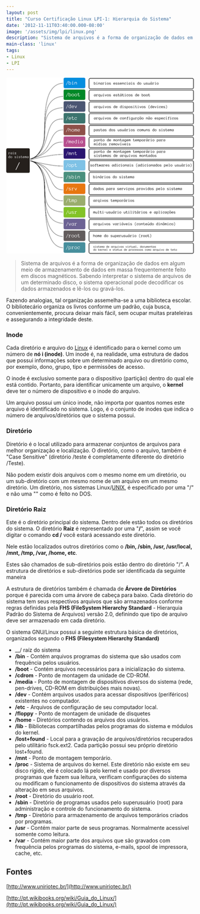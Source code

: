 ```yaml
---
layout: post
title: "Curso Certificação Linux LPI-1: Hierarquia do Sistema"
date: '2012-11-11T03:40:00.000-08:00'
image: '/assets/img/lpi/linux.png'
description: "Sistema de arquivos é a forma de organização de dados em algum meio de armazenamento de dados em massa frequentemente feito em discos magnéticos."
main-class: 'linux'
tags:
- Linux
- LPI
---
```


![Blog Linux](/assets/img/lpi/linux.png "Blog Linux")

> Sistema de arquivos é a forma de organização de dados em algum meio de armazenamento de dados em massa frequentemente feito em discos magnéticos. Sabendo interpretar o sistema de arquivos de um determinado disco, o sistema operacional pode decodificar os dados armazenados e lê-los ou gravá-los.

Fazendo analogias, tal organização assemelha-se a uma biblioteca escolar. O bibliotecário organiza os livros conforme um padrão, cuja busca, convenientemente, procura deixar mais fácil, sem ocupar muitas prateleiras e assegurando a integridade deste.

### Inode
Cada diretório e arquivo do [Linux](http://www.terminalroot.com.br/tags#linux) é identificado para o kernel como um número de __nó i (inode)__. Um inode é, na realidade, uma estrutura de dados que possui informações sobre um determinado arquivo ou diretório como, por exemplo, dono, grupo, tipo e permissões de acesso.

O inode é exclusivo somente para o dispositivo (partição) dentro do qual ele está contido. Portanto, para identificar unicamente um arquivo, o __kernel__ deve ter o número de dispositivo e o inode do arquivo.

Um arquivo possui um único inode, não importa por quantos nomes este arquivo é identificado no sistema. Logo, é o conjunto de inodes que indica o número de arquivos/diretórios que o sistema possui.

### Diretório

Diretório é o local utilizado para armazenar conjuntos de arquivos para melhor organização e localização. O diretório, como o arquivo, também é "Case Sensitive" (diretório /teste é completamente diferente do diretório /Teste).

Não podem existir dois arquivos com o mesmo nome em um diretório, ou um sub-diretório com um mesmo nome de um arquivo em um mesmo diretório.
Um diretório, nos sistemas Linux/[UNIX](https://cse.google.com.br/cse/publicurl?cx=004473188612396442360:qs2ekmnkweq&q=unix), é especificado por uma "/" e não uma "\" como é feito no DOS.

### Diretório Raiz

Este é o diretório principal do sistema. Dentro dele estão todos os diretórios do sistema. O diretório __Raiz__ é representado por uma "__/__", assim se você digitar o comando __cd /__ você estará acessando este diretório.

Nele estão localizados outros diretórios como o __/bin, /sbin, /usr, /usr/local, /mnt, /tmp, /var, /home, etc__. 

Estes são chamados de sub-diretórios pois estão dentro do diretório "/". A estrutura de diretórios e sub-diretórios pode ser identificada da seguinte maneira

A estrutura de diretórios também é chamada de __Árvore de Diretórios__ porque é parecida com uma árvore de cabeça para baixo. Cada diretório do sistema tem seus respectivos arquivos que são armazenados conforme regras definidas pela __FHS (FileSystem Hierarchy Standard__ - Hierarquia Padrão do Sistema de Arquivos) versão 2.0, definindo que tipo de arquivo deve ser armazenado em cada diretório.

O sistema GNU/Linux possui a seguinte estrutura básica de diretórios, organizados segundo o __FHS (Filesystem Hierarchy Standard)__

+ __/ raíz do sistema
+ __/bin__ - Contém arquivos programas do sistema que são usados com frequência pelos usuários.
+ __/boot__ - Contém arquivos necessários para a inicialização do sistema.
+ __/cdrom__ - Ponto de montagem da unidade de CD-ROM.
+ __/media__ - Ponto de montagem de dispositivos diversos do sistema (rede, pen-drives, CD-ROM em distribuições mais novas).
+ __/dev__ - Contém arquivos usados para acessar dispositivos (periféricos) existentes no computador.
+ __/etc__ - Arquivos de configuração de seu computador local.
+ __/floppy__ - Ponto de montagem de unidade de disquetes
+ __/home__ - Diretórios contendo os arquivos dos usuários.
+ __/lib__ - Bibliotecas compartilhadas pelos programas do sistema e módulos do kernel.
+ __/lost+found__ - Local para a gravação de arquivos/diretórios recuperados pelo utilitário fsck.ext2. Cada partição possui seu próprio diretório lost+found.
+ __/mnt__ - Ponto de montagem temporário.
+ __/proc__ - Sistema de arquivos do kernel. Este diretório não existe em seu disco rígido, ele é colocado lá pelo kernel e usado por diversos programas que fazem sua leitura, verificam configurações do sistema ou modificam o funcionamento de dispositivos do sistema através da alteração em seus arquivos.
+ __/root__ - Diretório do usuário root.
+ __/sbin__ - Diretório de programas usados pelo superusuário (root) para administração e controle do funcionamento do sistema.
+ __/tmp__ - Diretório para armazenamento de arquivos temporários criados por programas.
+ __/usr__ - Contém maior parte de seus programas. Normalmente acessível somente como leitura.
+ __/var__ - Contém maior parte dos arquivos que são gravados com frequência pelos programas do sistema, e-mails, spool de impressora, cache, etc.

## Fontes
[http://www.uniriotec.br/](http://www.uniriotec.br/)

[http://pt.wikibooks.org/wiki/Guia_do_Linux/](http://pt.wikibooks.org/wiki/Guia_do_Linux/)

